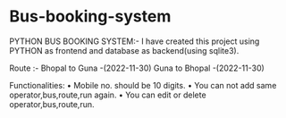 # Bus-booking-system
PYTHON BUS BOOKING SYSTEM:-
I have created this project using PYTHON as frontend and database as backend(using sqlite3).

Route :- 
Bhopal to Guna -(2022-11-30)
Guna to Bhopal -(2022-11-30)

Functionalities:
•	Mobile no. should be 10 digits.
•	You can not add same operator,bus,route,run again.
•	You can edit or delete operator,bus,route,run.
